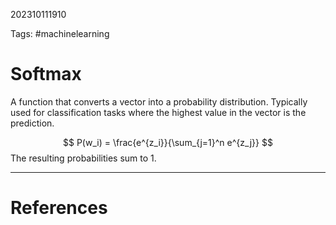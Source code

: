 202310111910

Tags: #machinelearning 

# Softmax
A function that converts a vector into a probability distribution.  Typically used for classification tasks where the highest value in the vector is the prediction.

$$
P(w_i) = \frac{e^{z_i}}{\sum_{j=1}^n e^{z_j}}
$$
The resulting probabilities sum to 1.

---
# References
